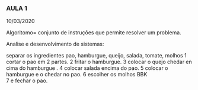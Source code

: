 ### AULA 1

10/03/2020

Algoritomo= conjunto de instruções que permite resolver um problema.

Analise e desenvolvimento de sistemas:























separar os ingredientes pao, hamburgue, queijo, salada, tomate, molhos
1 cortar o pao em 2 partes.
2 fritar o hamburgue.
3 colocar o quejo chedar en cima do hamburgue .
4 colocar salada encima do pao.
5 colocar o hamburgue e o chedar no pao.
6 escolher os molhos BBK                                                                                              
7 e fechar o pao.

